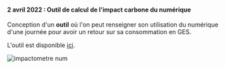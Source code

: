 #### 2 avril 2022 :  Outil de calcul de l'impact carbone du numérique


Conception d'un **outil** où l'on peut renseigner son utilisation du numérique d'une journée pour avoir un retour sur sa consommation en GES. 

L'outil est disponible <a href="https://mon-impact-numerique.web.app/" >ici</a>.

![impactometre num](../assets/impactometre_num.jpg)

